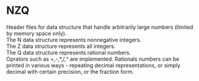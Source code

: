 # NZQ
Header files for data structure that handle arbitrarily large numbers (limited by memory space only).  
The N data structure represents nonnegative integers.  
The Z data structure represents all integers.  
The Q data structure represents rational numbers.  
Oprators such as +,-,*,/,^ are implemented. Rationals numbers can be printed in various ways - repeating decimal representations, or simply decimal with certain precision, or the fraction form.
